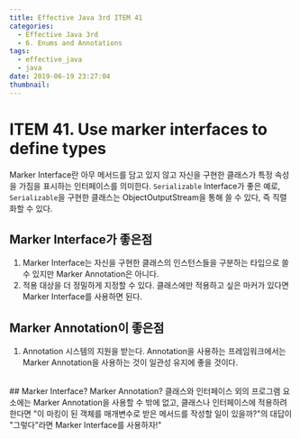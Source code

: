 ```yaml
---
title: Effective Java 3rd ITEM 41
categories:
  - Effective Java 3rd
  - 6. Enums and Annotations
tags:
  - effective_java
  - java
date: 2019-06-19 23:27:04
thumbnail:
---
```


# ITEM 41. Use marker interfaces to define types

Marker Interface란 아무 메서드를 담고 있지 않고 자신을 구현한 클래스가 특정 속성을 가짐을 표시하는 인터페이스를 의미한다. `Serializable` Interface가 좋은 예로, `Serializable`을 구현한 클래스는 ObjectOutputStream을 통해 쓸 수 있다, 즉 직렬화할 수 있다.

## Marker Interface가 좋은점
1. Marker Interface는 자신을 구현한 클래스의 인스턴스들을 구분하는 타입으로 쓸 수 있지만 Marker Annotation은 아니다.
2. 적용 대상을 더 정밀하게 지정할 수 있다. 클래스에만 적용하고 싶은 마커가 있다면 Marker Interface를 사용하면 된다.

## Marker Annotation이 좋은점
1. Annotation 시스템의 지원을 받는다. Annotation을 사용하는 프레임워크에서는 Marker Annotation을 사용하는 것이 일관성 유지에 좋을 것이다.

<br/>
## Marker Interface? Marker Annotation?
클래스와 인터페이스 외의 프로그램 요소에는 Marker Annotation을 사용할 수 밖에 없고, 클래스나 인터페이스에 적용하려 한다면 "이 마킹이 된 객체를 매개변수로 받은 메서드를 작성할 일이 있을까?"의 대답이 "그렇다"라면 Marker Interface를 사용하자!"
